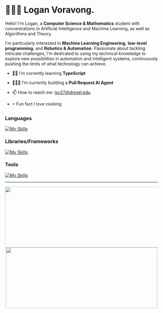 # 🧑🏻‍💻 Logan Voravong.  
 
Hello! I'm Logan, a **Computer Science & Mathematics** student with concentrations in Artificial Intelligence and Machine Learning, as well as Algorithms and Theory. 

I'm particularly interested in **Machine Learning Engineering**, **low-level programming**, and **Robotics & Automation**. Passionate about tackling intricate challenges, I’m dedicated to using my technical knowledge to explore new possibilities in automation and intelligent systems, continuously pushing the limits of what technology can achieve.


 
* 👨‍💻 I’m currently learning **TypeScript**

[//]: # (* 👷🏼‍♂️ I’m currently building a **Sports Analysis Mobile App**)
* 👷🏼‍♂️ I’m currently building a **Pull Request AI Agent** 



* 📫 How to reach me: lsv27@drexel.edu
 
* ⚡ Fun fact I love cooking 
 

### Languages
 
[![My Skills](https://skillicons.dev/icons?i=python,java,cs,c,cpp,js,html,css)](https://skillicons.dev)

### Libraries/Frameworks

[![My Skills](https://skillicons.dev/icons?i=dotnet,flask,pytorch,spring,react,nodejs,express)](https://skillicons.dev)

### Tools

[![My Skills](https://skillicons.dev/icons?i=mongodb,postgresql,docker,bash,aws,vim,vscode,visualstudio,idea,postman)](https://skillicons.dev)
  

---  
 

<p align="center">
  <img width="600" height="200" src="https://github-readme-stats.vercel.app/api?username=verlias&show_icons=true&theme=github_dark">
    <img width="500" height="200" src="https://github-readme-stats.vercel.app/api/top-langs/?username=verlias&layout=compact&theme=github_dark">
 


</p> 
  

  
